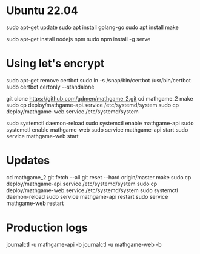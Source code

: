 # Ubuntu 22.04
sudo apt-get update
sudo apt install golang-go
sudo apt install make

sudo apt-get install nodejs npm
sudo npm install -g serve

# Using let's encrypt
sudo apt-get remove certbot
sudo ln -s /snap/bin/certbot /usr/bin/certbot
sudo certbot certonly --standalone

git clone https://github.com/gdmen/mathgame_2.git
cd mathgame_2
make
sudo cp deploy/mathgame-api.service /etc/systemd/system
sudo cp deploy/mathgame-web.service /etc/systemd/system

sudo systemctl daemon-reload
sudo systemctl enable mathgame-api
sudo systemctl enable mathgame-web
sudo service mathgame-api start
sudo service mathgame-web start

# Updates
cd mathgame_2
git fetch --all
git reset --hard origin/master
make
sudo cp deploy/mathgame-api.service /etc/systemd/system
sudo cp deploy/mathgame-web.service /etc/systemd/system
sudo systemctl daemon-reload
sudo service mathgame-api restart
sudo service mathgame-web restart

# Production logs
journalctl -u mathgame-api -b
journalctl -u mathgame-web -b
